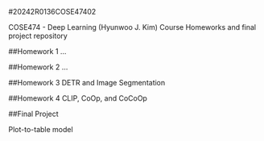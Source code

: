 #20242R0136COSE47402

COSE474 - Deep Learning (Hyunwoo J. Kim) Course
Homeworks and final project repository

##Homework 1
…

##Homework 2
…

##Homework 3
DETR and Image Segmentation

##Homework 4
CLIP, CoOp, and CoCoOp


##Final Project

Plot-to-table model


